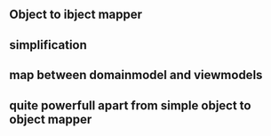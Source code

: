 ## Object to ibject mapper
## simplification
## map between domainmodel and viewmodels
## quite powerfull apart from simple object to object mapper
